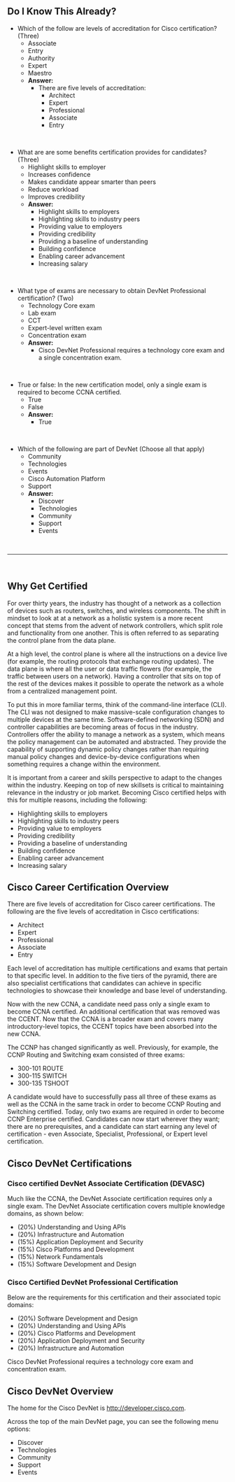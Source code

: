 ## **Do I Know This Already?**

-   Which of the follow are levels of accreditation for Cisco certification?  (Three)
    -  Associate
    -  Entry
    -  Authority
    -  Expert
    -  Maestro
    -  **Answer:**
       -  There are five levels of accreditation:
          -  Architect
          -  Expert
          -  Professional
          -  Associate
          -  Entry

&nbsp;

-   What are are some benefits certification provides for candidates?  (Three)
    -  Highlight skills to employer
    -  Increases confidence
    -  Makes candidate appear smarter than peers
    -  Reduce workload
    -  Improves credibility
    -  **Answer:**
       -  Highlight skills to employers
       -  Highlighting skills to industry peers
       -  Providing value to employers
       -  Providing credibility
       -  Providing a baseline of understanding
       -  Building confidence
       -  Enabling career advancement
       -  Increasing salary

&nbsp;

-   What type of exams are necessary to obtain DevNet Professional certification?  (Two)
    -  Technology Core exam
    -  Lab exam
    -  CCT
    -  Expert-level written exam
    -  Concentration exam
    -  **Answer:**
       -  Cisco DevNet Professional requires a technology core exam and a single concentration exam.

&nbsp;

-   True or false:  In the new certification model, only a single exam is required to become CCNA certified.
    -   True
    -   False
    -   **Answer:**
        -   True

&nbsp;

-   Which of the following are part of DevNet (Choose all that apply)
    -   Community
    -   Technologies
    -   Events
    -   Cisco Automation Platform
    -   Support
    -   **Answer:**
        -   Discover
        -   Technologies
        -   Community
        -   Support
        -   Events

&nbsp;

---

&nbsp;

## **Why Get Certified**

For over thirty years, the industry has thought of a network as a collection of devices such as routers, switches, and wireless components.  The shift in mindset to look at at a network as a holistic system is a more recent concept that stems from the advent of network controllers, which split role and functionality from one another.  This is often referred to as separating the control plane from the data plane.

At a high level, the control plane is where all the instructions on a device live (for example, the routing protocols that exchange routing updates).  The data plane is where all the user or data traffic flowers (for example, the traffic between users on a network).  Having a controller that sits on top of the rest of the devices makes it possible to operate the network as a whole from a centralized management point.

To put this in more familiar terms, think of the command-line interface (CLI).  The CLI was not designed to make massive-scale configuration changes to multiple devices at the same time.  Software-defined networking (SDN) and controller capabilities are becoming areas of focus in the industry.  Controllers offer the ability to manage a network as a system, which means the policy management can be automated and abstracted.  They provide the capability of supporting dynamic policy changes rather than requiring manual policy changes and device-by-device configurations when something requires a change within the environment.

It is important from a career and skills perspective to adapt to the changes within the industry.  Keeping on top of new skillsets is critical to maintaining relevance in the industry or job market.  Becoming Cisco certified helps with this for multiple reasons, including the following:
-   Highlighting skills to employers
-   Highlighting skills to industry peers
-   Providing value to employers
-   Providing credibility
-   Providing a baseline of understanding
-   Building confidence
-   Enabling career advancement
-   Increasing salary

## **Cisco Career Certification Overview**

There are five levels of accreditation for Cisco career certifications.  The following are the five levels of accreditation in Cisco certifications:
-   Architect
-   Expert
-   Professional
-   Associate
-   Entry

Each level of accreditation has multiple certifications and exams that pertain to that specific level.  In addition to the five tiers of the pyramid, there are also specialist certifications that candidates can achieve in specific technologies to showcase their knowledge and base level of understanding.

Now with the new CCNA, a candidate need pass only a single exam to become CCNA certified.  An additional certification that was removed was the CCENT.  Now that the CCNA is a broader exam and covers many introductory-level topics, the CCENT topics have been absorbed into the new CCNA.

The CCNP has changed significantly as well.  Previously, for example, the CCNP Routing and Switching exam consisted of three exams:
-   300-101 ROUTE
-   300-115 SWITCH
-   300-135 TSHOOT

A candidate would have to successfully pass all three of these exams as well as the CCNA in the same track in order to become CCNP Routing and Switching certified.  Today, only two exams are required in order to become CCNP Enterprise certified.  Candidates can now start wherever they want; there are no prerequisites, and a candidate can start earning any level of certification - even Associate, Specialist, Professional, or Expert level certification.

##  **Cisco DevNet Certifications**

### **Cisco certified DevNet Associate Certification (DEVASC)**

Much like the CCNA, the DevNet Associate certification requires only a single exam.  The DevNet Associate certification covers multiple knowledge domains, as shown below:
-   (20%)   Understanding and Using APIs
-   (20%)   Infrastructure and Automation 
-   (15%)   Application Deployment and Security
-   (15%)   Cisco Platforms and Development
-   (15%)   Network Fundamentals
-   (15%)   Software Development and Design

### **Cisco Certified DevNet Professional Certification**

Below are the requirements for this certification and their associated topic domains:
-   (20%)   Software Development and Design
-   (20%)   Understanding and Using APIs
-   (20%)   Cisco Platforms and Development
-   (20%)   Application Deployment and Security
-   (20%)   Infrastructure and Automation

Cisco DevNet Professional requires a technology core exam and concentration exam.

##  **Cisco DevNet Overview**

The home for the Cisco DevNet is http://developer.cisco.com.  

Across the top of the main DevNet page, you can see the following menu options:
-   Discover
-   Technologies
-   Community
-   Support
-   Events
